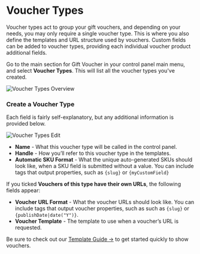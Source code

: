 # Voucher Types

Voucher types act to group your gift vouchers, and depending on your needs, you may only require a single voucher type. This is where you also define the templates and URL structure used by vouchers. Custom fields can be added to voucher types, providing each individual voucher product additional fields.

Go to the main section for Gift Voucher in your control panel main menu, and select **Voucher Types**. This will list all the voucher types you've created.

![Voucher Types Overview](/uploads/plugins/gift-voucher/voucher-types-overview.png)

### Create a Voucher Type

Each field is fairly self-explanatory, but any additional information is provided below.

![Voucher Types Edit](/uploads/plugins/gift-voucher/voucher-types-edit.png)

- **Name** - What this voucher type will be called in the control panel.
- **Handle** - How you’ll refer to this voucher type in the templates.
- **Automatic SKU Format** - What the unique auto-generated SKUs should look like, when a SKU field is submitted without a value. You can include tags that output properties, such as `{slug}` or `{myCustomField}`

If you ticked **Vouchers of this type have their own URLs**, the following fields appear:

- **Voucher URL Format** - What the voucher URLs should look like. You can include tags that output voucher properties, such as such as `{slug}` or `{publishDate|date("Y")}`.
- **Voucher Template** - The template to use when a voucher’s URL is requested.

Be sure to check out our [Template Guide →](/craft-plugins/gift-voucher/docs/template-guide/) to get started quickly to show vouchers.